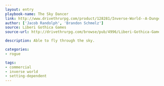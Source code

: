 ```yaml
---
layout: entry
playbook-name: The Sky Dancer
link: http://www.drivethrurpg.com/product/128281/Inverse-World--A-Dungeon-World-Supplement
author: ['Jacob Randolph', 'Brandon Schmelz']
source: Liberi Gothica Games
source-url: http://drivethrurpg.com/browse/pub/4996/Liberi-Gothica-Games

description: Able to fly through the sky.

categories:
- rogue

tags:
- commercial
- inverse world
- setting-dependent
---
```


